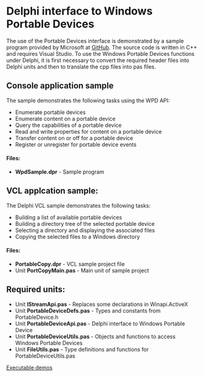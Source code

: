 # Delphi interface to Windows Portable Devices

The use of the Portable Devices interface is demonstrated by a sample program
provided by Microsoft at [GitHub](https://github.com/microsoft/Windows-classic-samples/tree/main/Samples/PortableDeviceCOM). 
The source code is written in C++ and requires Visual Studio. To use the
Windows Portable Devices functions under Delphi, it is first necessary to convert 
the required header files into Delphi units and then to translate the cpp files
into pas files. 

## Console application sample
The sample demonstrates the following tasks using the WPD API:  
- Enumerate portable devices
- Enumerate content on a portable device
- Query the capabilities of a portable device
- Read and write properties for content on a portable device
- Transfer content on or off for a portable device
- Register or unregister for portable device events

#### Files:
- **WpdSample.dpr** - Sample program

## VCL applcation sample:
The Delphi VCL sample demonstrates the following tasks:
- Building a list of available portable devices
- Building a directory tree of the selected portable device
- Selecting a directory and displaying the associated files
- Copying the selected files to a Windows directory

#### Files:
- **PortableCopy.dpr** - VCL sample project file
- Unit **PortCopyMain.pas** - Main unit of sample project

## Required units:
- Unit **IStreamApi.pas** - Replaces some declarations in Winapi.ActiveX
- Unit **PortableDeviceDefs.pas** - Types and constants from PortableDevice.h
- Unit **PortableDeviceApi.pas** - Delphi interface to Windows Portable Device
- Unit **PortableDeviceUtils.pas** - Objects and functions to access Windows Portable Devices
- Unit **FileUtils.pas** - Type definitions and functions for PortableDeviceUtils.pas 

[Executable demos](https://github.com/jrathlev/Delphi-Windows-Portable-Device/tree/master/demo)
